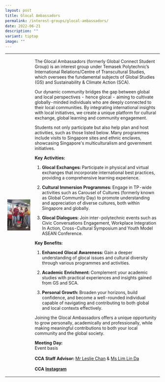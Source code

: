 ```yaml
---
layout: post
title: Glocal Ambassadors
permalink: /interest-groups/glocal-ambassadors/
date: 2022-06-21
description: ""
variant: tiptap
image: ""
---
```

<table style="minWidth: 50px">
<colgroup>
<col>
<col>
</colgroup>
<tbody>
<tr>
<td rowspan="1" colspan="1">
<div class="isomer-image-wrapper">
<img style="display:block;margin-left:auto;margin-right:auto;" height="auto" width="100%" alt="Global Connect Student Group" src="/images/CCA_global_connect_student_group.jpg">
</div>
</td>
<td rowspan="1" colspan="1">
<p>The Glocal Ambassadors (formerly Global Connect Student Group) is an interest
group under Temasek Polytechnic’s International Relations/Centre of Transcultural
Studies, which oversees the fundamental subjects of Global Studies (GS)
and Sustainability &amp; Climate Action (SCA).</p>
<p></p>
<p>Our dynamic community bridges the gap between global and local perspectives
- hence glocal - aiming to cultivate globally-minded individuals who are
deeply connected to their local communities. By integrating international
insights with local initiatives, we create a unique platform for cultural
exchange, global learning and community engagement.</p>
<p></p>
<p>Students not only participate but also help plan and host activities,
such as those listed below. Many programmes include visits to Singapore
sites and ethnic enclaves, showcasing Singapore's multiculturalism and
government initiatives.</p>
<p></p>
<p><strong>Key Activities:</strong>
</p>
<p></p>
<ol data-tight="true" class="tight">
<li>
<p><strong>Glocal Exchanges:</strong> Participate in physical and virtual
exchanges that incorporate international best practices, providing a comprehensive
learning experience.</p>
<p></p>
</li>
<li>
<p><strong>Cultural Immersion Programmes:</strong> Engage in TP-wide activities
such as Carousel of Cultures (formerly known as Global Community Day) to
promote understanding and appreciation of diverse cultures, both within
Singapore and globally.</p>
<p></p>
</li>
<li>
<p><strong>Glocal Dialogues: </strong>Join inter-polytechnic events such
as Civic Conversations Engagement, Workplace Integration In Action, Cross-Cultural
Symposium and Youth Model ASEAN Conference.</p>
</li>
</ol>
<p></p>
<p><strong>Key Benefits:</strong>
</p>
<p></p>
<ol data-tight="true" class="tight">
<li>
<p><strong>Enhanced Glocal Awareness: </strong>Gain a deeper understanding
of glocal issues and cultural diversity through various programmes and
activities.</p>
<p></p>
</li>
<li>
<p><strong>Academic Enrichment: </strong>Complement your academic studies
with practical experiences and insights gained from GS and SCA.</p>
<p></p>
</li>
<li>
<p><strong>Personal Growth: </strong>Broaden your horizons, build confidence,
and become a well-rounded individual capable of navigating and contributing
to both global and local contexts effectively.</p>
</li>
</ol>
<p></p>
<p>Joining the Glocal Ambassadors offers a unique opportunity to grow personally,
academically and professionally, while making meaningful contributions
to both your local community and the global society.</p>
<p></p>
<p><strong>Meeting Day:</strong>
<br>Event basis
<br>
<br><strong>CCA Staff Advisor:</strong>  <a href="mailto:Leslie_Chan@tp.edu.sg" rel="noopener noreferrer nofollow" target="_blank">Mr Leslie Chan</a> &amp; <a href="mailto:Lim_Lin_Da@tp.edu.sg" rel="noopener noreferrer nofollow" target="_blank">Ms Lim Lin Da</a>
<br>
<br><strong>CCA <a href="https://www.instagram.com/TP.GCSG" rel="noopener noreferrer nofollow" target="_blank">Instagram</a></strong>
</p>
</td>
</tr>
</tbody>
</table>
<p></p>